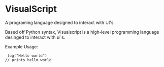 # VisualScript
A programing language designed to interact with UI's.

Based off Python syntax, Visualscript is a high-level programming language desinged to interact with ui's.

Example Usage:

     log("Hello world")
    // prints hello world

